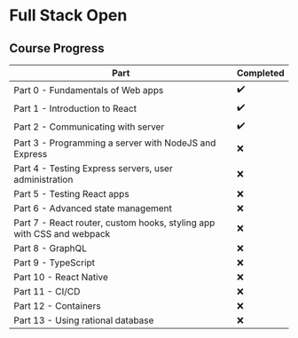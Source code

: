 # Full Stack Open

## Course Progress

| Part                                                                  | Completed |
| --------------------------------------------------------------------- | --------- |
| Part 0 - Fundamentals of Web apps                                     | ✔️        |
| Part 1 - Introduction to React                                        | ✔️        |
| Part 2 - Communicating with server                                    | ✔️        |
| Part 3 - Programming a server with NodeJS and Express                 | ❌        |
| Part 4 - Testing Express servers, user administration                 | ❌        |
| Part 5 - Testing React apps                                           | ❌        |
| Part 6 - Advanced state management                                    | ❌        |
| Part 7 - React router, custom hooks, styling app with CSS and webpack | ❌        |
| Part 8 - GraphQL                                                      | ❌        |
| Part 9 - TypeScript                                                   | ❌        |
| Part 10 - React Native                                                | ❌        |
| Part 11 - CI/CD                                                       | ❌        |
| Part 12 - Containers                                                  | ❌        |
| Part 13 - Using rational database                                     | ❌        |
